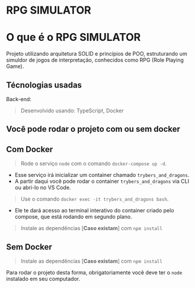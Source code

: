 # RPG SIMULATOR

# O que é o RPG SIMULATOR

Projeto utilizando arquitetura SOLID e princípios de POO, estruturando um simuldor de jogos de interpretação, conhecidos como RPG (Role Playing Game).

## Técnologias usadas

Back-end:
> Desenvolvido usando: TypeScript, Docker


## Você pode rodar o projeto com ou sem docker

## Com Docker

  > Rode o serviço `node` com o comando `docker-compose up -d`.
  - Esse serviço irá inicializar um container chamado `trybers_and_dragons`.
  - A partir daqui você pode rodar o container `trybers_and_dragons` via CLI ou abri-lo no VS Code.

  > Use o comando `docker exec -it trybers_and_dragons bash`.
  - Ele te dará acesso ao terminal interativo do container criado pelo compose, que está rodando em segundo plano.

  > Instale as dependências [**Caso existam**] com `npm install`

## Sem Docker
  
  > Instale as dependências [**Caso existam**] com `npm install`
  
  Para rodar o projeto desta forma, obrigatoriamente você deve ter o `node` instalado em seu computador.
